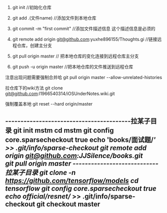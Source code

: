 
1. git init //初始化仓库

2. git add .(文件name) //添加文件到本地仓库

3. git commit -m "first commit" //添加文件描述信息 这个描述信息是必须的

4. git remote add origin git@github.com:yuxhe896155/Thoughts.gi //链接远程仓库，创建主分支

5. git pull origin master // 把本地仓库的变化连接到远程仓库主分支

6. git push -u origin master //把本地仓库的文件推送到远程仓库


注意出现问题需要强制合并哈
git pull origin master --allow-unrelated-histories

拉仓库下的wiki方法
git  clone git@github.com:l1966540314/iOSUnderNotes.wiki.git

强制覆盖本地
git reset --hard origin/master

-----------------------------------------拉某子目录
git init mstm
cd mstm
git config core.sparsecheckout true 
echo 'books/面试题/*' >> .git/info/sparse-checkout 
git remote add origin git@github.com:JJSilence/books.git  
git pull origin master
----------------------------拉某子目录
git clone -n https://github.com/tensorflow/models
cd tensorflow
git config core.sparsecheckout true
echo official/resnet/* >> .git/info/sparse-checkout
git checkout master
-----------------------------------
